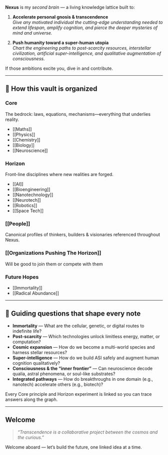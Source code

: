 **Nexus** is my *second brain* — a living knowledge lattice built to:

1. **Accelerate personal gnosis & transcendence**  
   *Give any motivated individual the cutting-edge understanding needed to extend lifespan, amplify cognition, and pierce the deeper mysteries of mind and universe.*

2. **Push humanity toward a super-human utopia**  
   *Chart the engineering paths to post-scarcity resources, interstellar civilization, artificial super-intelligence, and qualitative augmentation of consciousness.*

If those ambitions excite you, dive in and contribute.

---

## 🧭 How this vault is organized
### Core
The bedrock: laws, equations, mechanisms—everything that underlies reality.

- [[Maths]]
- [[Physics]]
- [[Chemistry]]
- [[Biology]]
- [[Neuroscience]]

### Horizon
Front-line disciplines where new realities are forged.

- [[AI]]
- [[Bioengineering]]
- [[Nanotechnology]]
- [[Neurotech]]
- [[Robotics]]
- [[Space Tech]]

### [[People]]
Canonical profiles of thinkers, builders & visionaries referenced throughout Nexus.

### [[Organizations Pushing The Horizon]]
Will be good to join them or compete with them

### Future Hopes
- [[Immortality]]
- [[Radical Abundance]]

---

## 🚀 Guiding questions that shape every note

* **Immortality** — What are the cellular, genetic, or digital routes to indefinite life?  
* **Post-scarcity** — Which technologies unlock limitless energy, matter, or computation?  
* **Cosmic expansion** — How do we become a multi-world species and harness stellar resources?  
* **Super-intelligence** — How do we build ASI safely and augment human cognition qualitatively?  
* **Consciousness & the “inner frontier”** — Can neuroscience decode qualia, astral phenomena, or soul-like substrates?  
* **Integrated pathways** — How do breakthroughs in one domain (e.g., nanotech) accelerate others (e.g., biotech)?

Every Core principle and Horizon experiment is linked so you can trace answers along the graph.

---

## Welcome

> _“Transcendence is a collaborative project between the cosmos and the curious.”_

Welcome aboard — let’s build the future, one linked idea at a time.
